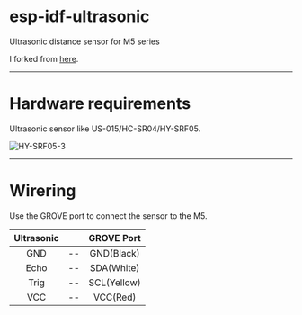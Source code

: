 # esp-idf-ultrasonic
Ultrasonic distance sensor for M5 series

I forked from [here](https://github.com/UncleRus/esp-idf-lib/tree/master/examples/ultrasonic).   

---

# Hardware requirements
Ultrasonic sensor like US-015/HC-SR04/HY-SRF05.

![HY-SRF05-3](https://user-images.githubusercontent.com/6020549/61570755-a67eff80-aac9-11e9-9e9c-19e946fae39f.JPG)

---

# Wirering
Use the GROVE port to connect the sensor to the M5.

|Ultrasonic||GROVE Port|
|:-:|:-:|:-:|
|GND|--|GND(Black)|
|Echo|--|SDA(White)|
|Trig|--|SCL(Yellow)|
|VCC|--|VCC(Red)|


